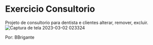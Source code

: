 # Exercicio Consultorio
Projeto de consultorio para dentista e clientes alterar, remover, excluir.
<br>
![Captura de tela 2023-03-02 023324](https://user-images.githubusercontent.com/111623017/222342938-169d639a-ea0f-467e-87e9-193300859459.png)


Por: BBrigante
